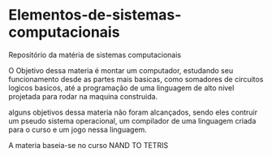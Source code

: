 # Elementos-de-sistemas-computacionais
Repositório da matéria de sistemas computacionais

O Objetivo dessa materia é montar um computador, estudando seu funcionamento desde as partes mais basicas, como somadores de circuitos logicos basicos, até a programação de uma linguagem de alto nivel projetada para rodar na maquina construida. 

alguns objetivos dessa materia não foram alcançados, sendo eles contruir um pseudo sistema operacional, um compilador de uma linguagem criada para o curso e um jogo nessa linguagem.

A materia baseia-se no curso NAND TO TETRIS
